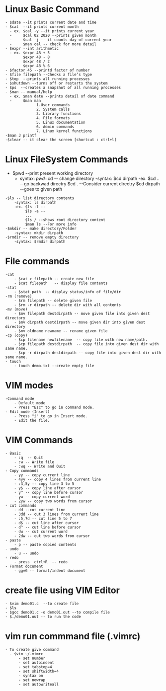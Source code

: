 # Linux Basic Command
    - $date --it prints current date and time
    - $cal  --it prints current month
      - ex. $cal -y --it prints current year
      -     $cal 02 2020 --prints given month
      -     $cal -j -- it counts day of current year
      -     $man cal -- check for more detail
    - $expr --int arithmetic
      - ex. $expr 48 + 5
            $expr 48 - 8
            $expr 48 / 2
            $expr 48 % 6
    - $factor 45 --printd factor of number
    - $file filepath --Checks a file’s type
    - $top  --prints all running processes 
    - $shutdown	--turns off or restarts the system
    - $ps  --creates a snapshot of all running processes
    - $man -- manual/help
      - ex. $man date --prints detail of date command
      -     $man man
                  1.User commands
                  2. System calls
                  3. Library functions
                  4. File formats
                  5. Linux documentation
                  6. Admin commands
                  7. Linux kernel functions
    -$man 3 printf
    -$clear -- it clear the screen [shortcut : ctrl+l]

# Linux FileSystem Commands
   - $pwd --print present working directory 
        - syntax: $pwd
    -$cd -- change directory 
        -syntax: $cd dirpath
        -ex. $cd .. --go backwad directry
             $cd .  --Consider current directry
             $cd dirpath --goes to given path

    -$ls -- list directory contents 
        -syntax: ls dirpath
        -ex. $ls -l --
             $ls -a --
             ...
             $ls / --shows root directory content
             $man ls --For more info
    -$mkdir -- make directory/Folder
        -syntax: mkdir dirpath
    -$rmdir -- remove empty directory 
        -syntax: $rmdir dirpath
# File commands
    -cat
        - $cat > filepath -- create new file
        - $cat filepath   -- display file contents
    -stat
        - $stat path  -- display status/info of file/dir
    -rm (remove)
        - $rm filepath -- delete given file
        - $rm -r dirpath -- delete dir with all contents
    -mv (move)
        - $mv filepath destdirpath -- move given file into given dest directory
        - $mv dirpath destdirpath -- move given dir into given dest directory
        - $mv oldname newname -- rename given file
    -cp (copy)
        - $cp filename newfilename  -- copy file with new name/path.
        - $cp filepath destdirpath  -- copy file into given dest dir with same name.
        - $cp -r dirpath destdirpath -- copy file into given dest dir with same name.
    - touch
        - touch demo.txt --create empty file

# VIM modes
    -Command mode
        - Default mode
        - Press "Esc" to go in command mode.
    - Edit mode (Insert)
        - Press "i" to go in Insert mode.
        - Edit the file.
  # VIM Commands
    - Basic 
        - :q  -- Quit
        - :w -- Write file
        - :wq -- Write and Quit
    - Copy commands
        - yy -- copy current line
        - 4yy -- copy 4 lines from current line
        - :3,5y -- copy line 3 to 5
        - y$ -- copy line after cursor
        - y^ -- copy line before cursor
        - yw -- copy current word
        - 2yw -- copy two words from cursor
    - cut commands
        - dd --cut current line
        - 3dd -- cut 3 lines from current line
        - :5,7d -- cut line 5 to 7
        - d$ -- cut line after cursor
        - d^ -- cut line before cursor
        - dw -- cut current word
        - 2dw -- cut two words from cursor
    - paste
        - p -- paste copied contents
    - undo
        - u -- undo
    - redo
        - press  ctrl+R  -- redo
    - Format document
        - gg=G -- format/indent document 
  
  # create file using VIM Editor
    - $vim demo01.c  --to create file
    - $ls
    - $gcc demo01.c -o demo01.out --to compile file
    - $./demo01.out -- to run the code
  
  # vim run commmand file (.vimrc)
    - To create give command
      - $vim ~/.vimrc
          - set number
          - set autoindent
          - set tabstop=4
          - set shiftwidth=4
          - syntax on
          - set nowrap
          - set autowriteall


    

     



